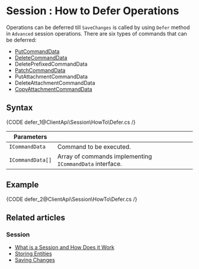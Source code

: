 # Session : How to Defer Operations

Operations can be deferred till `SaveChanges` is called by using `Defer` method in `Advanced` session operations. There are six types of commands that can be deferred:

- [PutCommandData](../../../glossary/put-command-data)
- [DeleteCommandData](../../../glossary/delete-command-data)
- DeletePrefixedCommandData
- [PatchCommandData](../../../glossary/patch-command-data)
- PutAttachmentCommandData
- DeleteAttachmentCommandData
- [CopyAttachmentCommandData](../../../glossary/copy-attachment-command-data)

## Syntax

{CODE defer_1@ClientApi\Session\HowTo\Defer.cs /}

| Parameters | | |
| ------------- | ------------- | ----- |
| `ICommandData` | Command to be executed. |
| `ICommandData[]` | Array of commands implementing `ICommandData` interface. |

## Example

{CODE defer_2@ClientApi\Session\HowTo\Defer.cs /}

## Related articles

### Session

- [What is a Session and How Does it Work](../../../client-api/session/what-is-a-session-and-how-does-it-work)
- [Storing Entities](../../../client-api/session/storing-entities)
- [Saving Changes](../../../client-api/session/saving-changes)
